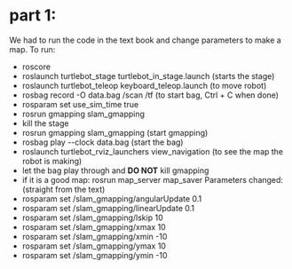 # part 1:
We had to run the code in the text book and change parameters to make a map.
To run:
* roscore
* roslaunch turtlebot_stage turtlebot_in_stage.launch (starts the stage)
* roslaunch turtlebot_teleop keyboard_teleop.launch (to move robot)
* rosbag record -O data.bag /scan /tf (to start bag, Ctrl + C when done)
* rosparam set use_sim_time true
* rosrun gmapping slam_gmapping
* kill the stage
* rosrun gmapping slam_gmapping (start gmapping)
* rosbag play --clock data.bag (start the bag)
* roslaunch turtlebot_rviz_launchers view_navigation (to see the map the robot is making)
* let the bag play through and **DO NOT** kill gmapping
* if it is a good map: rosrun map_server map_saver
Parameters changed: (straight from the text)
* rosparam set /slam_gmapping/angularUpdate 0.1
* rosparam set /slam_gmapping/linearUpdate 0.1
* rosparam set /slam_gmapping/lskip 10
* rosparam set /slam_gmapping/xmax 10
* rosparam set /slam_gmapping/xmin -10
* rosparam set /slam_gmapping/ymax 10
* rosparam set /slam_gmapping/ymin -10